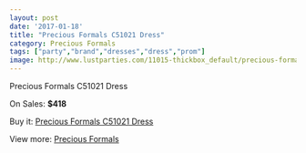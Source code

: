 ```yaml
---
layout: post
date: '2017-01-18'
title: "Precious Formals C51021 Dress"
category: Precious Formals
tags: ["party","brand","dresses","dress","prom"]
image: http://www.lustparties.com/11015-thickbox_default/precious-formals-c51021-dress.jpg
---
```

Precious Formals C51021 Dress

On Sales: **$418**
<a href="https://www.lustparties.com/en/precious-formals/3889-precious-formals-c51021-dress.html"><amp-img layout="responsive" width="600" height="600" src="//www.lustparties.com/11015-thickbox_default/precious-formals-c51021-dress.jpg" alt="Precious Formals C51021 Dress 0" /></a>

Buy it: [Precious Formals C51021 Dress](https://www.lustparties.com/en/precious-formals/3889-precious-formals-c51021-dress.html "Precious Formals C51021 Dress")

View more: [Precious Formals](https://www.lustparties.com/en/18-precious-formals "Precious Formals")